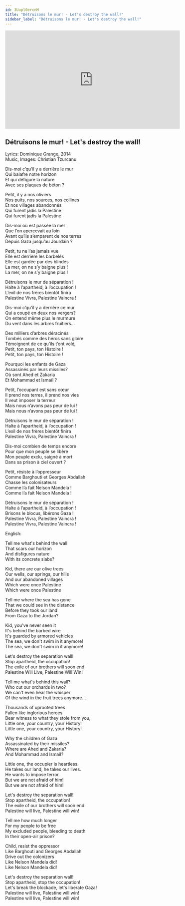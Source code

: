 ```yaml
---
id: 3Uupl0ercnM
title: "Détruisons le mur! - Let's destroy the wall!"
sidebar_label: "Détruisons le mur! - Let's destroy the wall!"
---
```


<div class="video-float-container">
  <iframe
    width="560"
    height="315"
    src="https://www.youtube.com/embed/3Uupl0ercnM"
    title="YouTube video player"
    frameborder="0"
    allow="accelerometer; autoplay; clipboard-write; encrypted-media; gyroscope; picture-in-picture; web-share"
    referrerpolicy="strict-origin-when-cross-origin"
    allowfullscreen
  ></iframe>
</div>

## Détruisons le mur! - Let's destroy the wall!

Lyrics: Dominique Grange, 2014  
Music, Images: Christian Tzurcanu

Dis-moi c’qu’il y a derrière le mur  
Qui balafre notre horizon  
Et qui défigure la nature  
Avec ses plaques de béton ?

Petit, il y a nos oliviers  
Nos puits, nos sources, nos collines  
Et nos villages abandonnés  
Qui furent jadis la Palestine  
Qui furent jadis la Palestine

Dis-moi où est passée la mer  
Que l’on apercevait au loin  
Avant qu’ils s’emparent de nos terres  
Depuis Gaza jusqu’au Jourdain ?

Petit, tu ne l’as jamais vue  
Elle est derrière les barbelés  
Elle est gardée par des blindés  
La mer, on ne s’y baigne plus !  
La mer, on ne s’y baigne plus !

Détruisons le mur de séparation !  
Halte à l’apartheid, à l’occupation !  
L’exil de nos frères bientôt finira  
Palestine Vivra, Palestine Vaincra !

Dis-moi c‘qu’il y a derrière ce mur  
Qui a coupé en deux nos vergers?  
On entend même plus le murmure  
Du vent dans les arbres fruitiers…

Des milliers d’arbres déracinés  
Tombés comme des héros sans gloire  
Témoignent de ce qu’ils t’ont volé,  
Petit, ton pays, ton Histoire !  
Petit, ton pays, ton Histoire !

Pourquoi les enfants de Gaza  
Assassinés par leurs missiles?  
Où sont Ahed et Zakaria  
Et Mohammad et Ismaïl ?

Petit, l’occupant est sans cœur  
Il prend nos terres, il prend nos vies  
Il veut imposer la terreur  
Mais nous n’avons pas peur de lui !  
Mais nous n’avons pas peur de lui !

Détruisons le mur de séparation !  
Halte à l’apartheid, à l’occupation !  
L’exil de nos frères bientôt finira  
Palestine Vivra, Palestine Vaincra !

Dis-moi combien de temps encore  
Pour que mon peuple se libère  
Mon peuple exclu, saigné à mort  
Dans sa prison à ciel ouvert ?

Petit, résiste à l’oppresseur  
Comme Barghouti et Georges Abdallah  
Chasse les colonisateurs  
Comme l’a fait Nelson Mandela !  
Comme l’a fait Nelson Mandela !

Détruisons le mur de séparation !  
Halte à l’apartheid, à l’occupation !  
Brisons le blocus, libérons Gaza !  
Palestine Vivra, Palestine Vaincra !   
Palestine Vivra, Palestine Vaincra !

English:

Tell me what's behind the wall  
That scars our horizon  
And disfigures nature  
With its concrete slabs?

Kid, there are our olive trees  
Our wells, our springs, our hills  
And our abandoned villages  
Which were once Palestine  
Which were once Palestine

Tell me where the sea has gone  
That we could see in the distance  
Before they took our land  
From Gaza to the Jordan?

Kid, you've never seen it  
It's behind the barbed wire  
It's guarded by armored vehicles  
The sea, we don't swim in it anymore!  
The sea, we don't swim in it anymore!

Let's destroy the separation wall!  
Stop apartheid, the occupation!  
The exile of our brothers will soon end  
Palestine Will Live, Palestine Will Win!

Tell me what's behind this wall?  
Who cut our orchards in two?  
We can't even hear the whisper  
Of the wind in the fruit trees anymore...

Thousands of uprooted trees  
Fallen like inglorious heroes  
Bear witness to what they stole from you,  
Little one, your country, your History!  
Little one, your country, your History!

Why the children of Gaza  
Assassinated by their missiles?  
Where are Ahed and Zakaria?  
And Mohammad and Ismail?

Little one, the occupier is heartless.  
He takes our land, he takes our lives.  
He wants to impose terror.  
But we are not afraid of him!  
But we are not afraid of him!

Let's destroy the separation wall!  
Stop apartheid, the occupation!  
The exile of our brothers will soon end.  
Palestine will live, Palestine will win!

Tell me how much longer  
For my people to be free  
My excluded people, bleeding to death  
In their open-air prison?

Child, resist the oppressor  
Like Barghouti and Georges Abdallah  
Drive out the colonizers  
Like Nelson Mandela did!  
Like Nelson Mandela did!

Let's destroy the separation wall!  
Stop apartheid, stop the occupation!  
Let's break the blockade, let's liberate Gaza!  
Palestine will live, Palestine will win!  
Palestine will live, Palestine will win!

